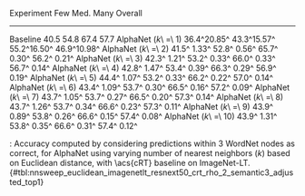 Experiment                     Few         Med.         Many      Overall
---------------------  -----------  -----------  -----------  -----------
Baseline                      40.5         54.8         67.4         57.7
AlphaNet (_k_\ =\ 1)   36.4^20.85^  43.3^15.57^  55.2^16.50^  46.9^10.98^
AlphaNet (_k_\ =\ 2)   41.5^ 1.33^  52.8^ 0.56^  65.7^ 0.30^  56.2^ 0.21^
AlphaNet (_k_\ =\ 3)   42.3^ 1.21^  53.2^ 0.33^  66.0^ 0.33^  56.7^ 0.14^
AlphaNet (_k_\ =\ 4)   42.8^ 1.47^  53.4^ 0.39^  66.3^ 0.29^  56.9^ 0.19^
AlphaNet (_k_\ =\ 5)   44.4^ 1.07^  53.2^ 0.33^  66.2^ 0.22^  57.0^ 0.14^
AlphaNet (_k_\ =\ 6)   43.4^ 1.09^  53.7^ 0.30^  66.5^ 0.16^  57.2^ 0.09^
AlphaNet (_k_\ =\ 7)   43.7^ 1.05^  53.7^ 0.27^  66.5^ 0.20^  57.3^ 0.14^
AlphaNet (_k_\ =\ 8)   43.7^ 1.26^  53.7^ 0.34^  66.6^ 0.23^  57.3^ 0.11^
AlphaNet (_k_\ =\ 9)   43.9^ 0.89^  53.8^ 0.26^  66.6^ 0.15^  57.4^ 0.08^
AlphaNet (_k_\ =\ 10)  43.9^ 1.31^  53.8^ 0.35^  66.6^ 0.31^  57.4^ 0.12^

: Accuracy computed by considering predictions within 3 WordNet nodes as correct, for AlphaNet using varying number of nearest neighbors (_k_) based on Euclidean distance, with \acs{cRT} baseline on ImageNet-LT. {#tbl:nnsweep_euclidean_imagenetlt_resnext50_crt_rho_2_semantic3_adjusted_top1}
